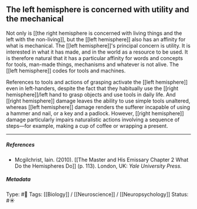 ## The left hemisphere is concerned with utility and the mechanical  # 

Not only is [[the right hemisphere is concerned with living things and the left with the non-living]], but the [[left hemisphere]] also has an affinity for what is mechanical. The [[left hemisphere]]'s principal concern is utility. It is interested in what it has made, and in the world as a resource to be used. It is therefore natural that it has a particular affinity for words and concepts for tools, man-made things, mechanisms and whatever is not alive. The [[left hemisphere]] codes for tools and machines.

References to tools and actions of grasping activate the [[left hemisphere]] even in left-handers, despite the fact that they habitually use the [[right hemisphere]]/left hand to grasp objects and use tools in daily life. And [[right hemisphere]] damage leaves the ability to use simple tools unaltered, whereas [[left hemisphere]] damage renders the sufferer incapable of using a hammer and nail, or a key and a padlock. However, [[right hemisphere]] damage particularly impairs naturalistic actions involving a sequence of steps—for example, making a cup of coffee or wrapping a present.

___

##### References

- Mcgilchrist, Iain. (2010). [[The Master and His Emissary Chapter 2 What Do the Hemispheres Do]] (p. 113). London, UK: _Yale University Press._

##### Metadata

Type: #🔴 
Tags: [[Biology]] / [[Neuroscience]] / [[Neuropsychology]] 
Status: #☀️ 